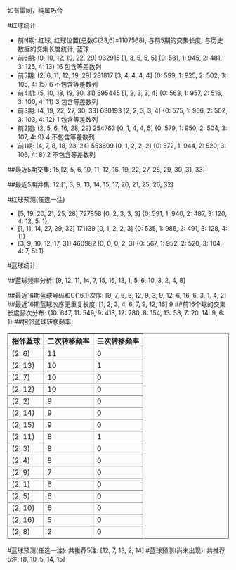 <!-- 
.. title: 双色球2017100期(2017-08-27)数据分析报告
.. slug: slott-2017100-2017-08-27-report
.. date: 2017-08-28 08:00:00 UTC+08:00
.. tags: Lottery
.. link: 
.. description: 
.. type: text
-->

如有雷同，纯属巧合

<!-- TEASER_END-->

#红球统计

- 前N期: 红球, 红球位置(总数C(33,6)=1107568), 与前5期的交集长度, 与历史数据的交集长度统计, 蓝球
- 前6期: (9, 10, 12, 19, 22, 29) 932915 [1, 3, 5, 5, 5] {0: 581, 1: 945, 2: 481, 3: 125, 4: 13} 16 包含等差数列
- 前5期: (2, 6, 11, 12, 19, 29) 281817 [3, 4, 4, 4, 4] {0: 599, 1: 925, 2: 502, 3: 105, 4: 15} 6 不包含等差数列
- 前4期: (5, 10, 18, 19, 30, 31) 695445 [1, 2, 3, 3, 4] {0: 563, 1: 957, 2: 516, 3: 100, 4: 11} 3 包含等差数列
- 前3期: (4, 19, 22, 27, 30, 33) 630193 [2, 2, 3, 3, 4] {0: 575, 1: 956, 2: 502, 3: 103, 4: 12} 1 包含等差数列
- 前2期: (2, 5, 6, 16, 28, 29) 254763 [0, 1, 4, 4, 5] {0: 579, 1: 950, 2: 504, 3: 107, 4: 9} 4 不包含等差数列
- 前1期: (4, 7, 8, 18, 23, 24) 553609 [0, 1, 2, 2, 2] {0: 572, 1: 944, 2: 520, 3: 106, 4: 8} 2 不包含等差数列

##最近5期交集:
15,[2, 5, 6, 10, 11, 12, 16, 19, 22, 27, 28, 29, 30, 31, 33]

##最近5期并集:
12,[1, 3, 9, 13, 14, 15, 17, 20, 21, 25, 26, 32]

#红球预测(任选一注)

- [5, 19, 20, 21, 25, 28] 727858 [0, 2, 3, 3, 3] {0: 591, 1: 940, 2: 487, 3: 120, 4: 12, 5: 1}
- [1, 11, 14, 27, 29, 32] 171139 [0, 1, 2, 2, 3] {0: 535, 1: 986, 2: 491, 3: 128, 4: 11}
- [3, 9, 10, 12, 17, 31] 460982 [0, 0, 0, 2, 3] {0: 567, 1: 952, 2: 520, 3: 104, 4: 7, 5: 1}

#蓝球统计

##蓝球频率分析:
[9, 12, 11, 14, 7, 15, 16, 13, 1, 5, 6, 10, 3, 2, 4, 8]

##最近16期蓝球号码和C(16,1)次序:
 [9, 7, 6, 6, 12, 9, 3, 9, 12, 6, 16, 6, 3, 1, 4, 2]
##最近16期蓝球次序无重复长度:
 [1, 2, 3, 4, 6, 7, 9, 12, 16] 9
##前16个球的交集长度频次分布:
{10: 647, 11: 549, 9: 418, 12: 280, 8: 154, 13: 58, 7: 20, 14: 9, 6: 1}
##相邻蓝球转移频率:
 <table border="1" class="table table-striped dataframe">
  <thead>
    <tr style="text-align: right;">
      <th>相邻蓝球</th>
      <th>二次转移频率</th>
      <th>三次转移频率</th>
    </tr>
  </thead>
  <tbody>
    <tr>
      <td>(2, 6)</td>
      <td>11</td>
      <td>0</td>
    </tr>
    <tr>
      <td>(2, 13)</td>
      <td>10</td>
      <td>1</td>
    </tr>
    <tr>
      <td>(2, 7)</td>
      <td>10</td>
      <td>0</td>
    </tr>
    <tr>
      <td>(2, 12)</td>
      <td>10</td>
      <td>0</td>
    </tr>
    <tr>
      <td>(2, 2)</td>
      <td>9</td>
      <td>0</td>
    </tr>
    <tr>
      <td>(2, 14)</td>
      <td>9</td>
      <td>0</td>
    </tr>
    <tr>
      <td>(2, 15)</td>
      <td>9</td>
      <td>0</td>
    </tr>
    <tr>
      <td>(2, 11)</td>
      <td>8</td>
      <td>1</td>
    </tr>
    <tr>
      <td>(2, 3)</td>
      <td>8</td>
      <td>0</td>
    </tr>
    <tr>
      <td>(2, 4)</td>
      <td>8</td>
      <td>0</td>
    </tr>
    <tr>
      <td>(2, 9)</td>
      <td>7</td>
      <td>0</td>
    </tr>
    <tr>
      <td>(2, 1)</td>
      <td>6</td>
      <td>0</td>
    </tr>
    <tr>
      <td>(2, 5)</td>
      <td>6</td>
      <td>0</td>
    </tr>
    <tr>
      <td>(2, 10)</td>
      <td>6</td>
      <td>0</td>
    </tr>
    <tr>
      <td>(2, 16)</td>
      <td>5</td>
      <td>0</td>
    </tr>
    <tr>
      <td>(2, 8)</td>
      <td>2</td>
      <td>0</td>
    </tr>
  </tbody>
</table>
#蓝球预测(任选一注):
共推荐5注: [12, 7, 13, 2, 14]
#蓝球预测(尚未出现):
共推荐5注: [8, 10, 5, 14, 15]

